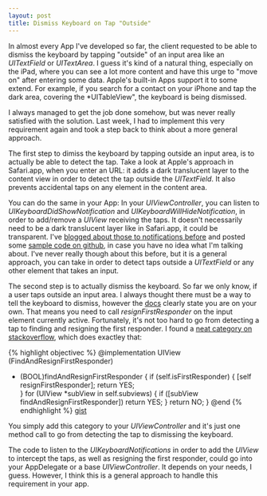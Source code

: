 ```yaml
---
layout: post
title: Dismiss Keyboard on Tap "Outside"
---
```


In almost every App I've developed so far, the client requested to be able to dismiss the keyboard by tapping "outside" of an input area like an *UITextField* or *UITextArea*. I guess it's kind of a natural thing, especially on the iPad, where you can see a lot more content and have this urge to "move on" after entering some data. Apple's built-in Apps support it to some extend. For example, if you search for a contact on your iPhone and tap the dark area, covering the *UITableView", the keyboard is being dismissed.

I always managed to get the job done somehow, but was never really satisfied with the solution. Last week, I had to implement this very requirement again and took a step back to think about a more general approach.

The first step to dimiss the keyboard by tapping outside an input area, is to actually be able to detect the tap. Take a look at Apple's approach in Safari.app, when you enter an URL: it adds a dark translucent layer to the content view in order to detect the tap outside the *UITextField*. It also prevents accidental taps on any element in the content area. 

You can do the same in your App: In your *UIViewController*, you can listen to *UIKeyboardDidShowNotification* and *UIKeyboardWillHideNotification*, in order to add/remove a *UIView* receiving the taps. It doesn't necessarily need to be a dark translucent layer like in Safari.app, it could be transparent. I've [blogged about those to notifications before](http://dlinsin.github.com/2011/05/11/KeyBoardHiddenTextFields.html) and posted some [sample code on github](https://github.com/dlinsin/district9/blob/master/KeyBoardHidden/KeyBoardHidden/KeyBoardHidden/KeyBoardHiddenViewController.m), in case you have no idea what I'm talking about. I've never really though about this before, but it is a general approach, you can take in order to detect taps outside a *UITextField* or any other element that takes an input.

The second step is to actually dismiss the keyboard. So far we only know, if a user taps outside an input area. I always thought there must be a way to tell the keyboard to dismiss, however the [docs](http://developer.apple.com/library/ios/#documentation/StringsTextFonts/Conceptual/TextAndWebiPhoneOS/KeyboardManagement/KeyboardManagement.html%23//apple_ref/doc/uid/TP40009542-CH5-SW7) clearly state you are on your own. That means you need to call *resignFirstResponder* on the input element currently active. Fortunately, it's not too hard to go from detecting a tap to finding and resigning the first responder. I found a [neat category on stackoverflow](http://stackoverflow.com/questions/1823317/how-do-i-legally-get-the-current-first-responder-on-the-screen-on-an-iphone/1823360#1823360), which does exactley that:

{% highlight objectivec %}
@implementation UIView (FindAndResignFirstResponder)
- (BOOL)findAndResignFirstResponder
{
    if (self.isFirstResponder) {
        [self resignFirstResponder];
        return YES;     
    }
    for (UIView *subView in self.subviews) {
        if ([subView findAndResignFirstResponder])
            return YES;
    }
    return NO;
}
@end
{% endhighlight %}
<a class="gist" href="https://gist.github.com/1008470">gist</a>

You simply add this category to your *UIViewController* and it's just one method call to go from detecting the tap to dismissing the keyboard.

The code to listen to the *UIKeyboardNotifications* in order to add the *UIView* to intercept the taps, as well as resigning the first responder, could go into your AppDelegate or a base *UIViewController*. It depends on your needs, I guess. However, I think this is a general approach to handle this requirement in your app.  
